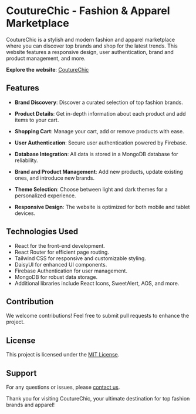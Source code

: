 # CoutureChic - Fashion & Apparel Marketplace

CoutureChic is a stylish and modern fashion and apparel marketplace where you can discover top brands and shop for the latest trends. This website features a responsive design, user authentication, brand and product management, and more.

**Explore the website**: [CoutureChic](https://couture-chic.web.app/)

## Features

- **Brand Discovery**: Discover a curated selection of top fashion brands.

- **Product Details**: Get in-depth information about each product and add items to your cart.

- **Shopping Cart**: Manage your cart, add or remove products with ease.

- **User Authentication**: Secure user authentication powered by Firebase.

- **Database Integration**: All data is stored in a MongoDB database for reliability.

- **Brand and Product Management**: Add new products, update existing ones, and introduce new brands.

- **Theme Selection**: Choose between light and dark themes for a personalized experience.

- **Responsive Design**: The website is optimized for both mobile and tablet devices.

## Technologies Used

- React for the front-end development.
- React Router for efficient page routing.
- Tailwind CSS for responsive and customizable styling.
- DaisyUI for enhanced UI components.
- Firebase Authentication for user management.
- MongoDB for robust data storage.
- Additional libraries include React Icons, SweetAlert, AOS, and more.

## Contribution

We welcome contributions! Feel free to submit pull requests to enhance the project.

## License

This project is licensed under the [MIT License](LICENSE.md).

## Support

For any questions or issues, please [contact us](https://couture-chic.web.app/contact).

Thank you for visiting CoutureChic, your ultimate destination for top fashion brands and apparel!
